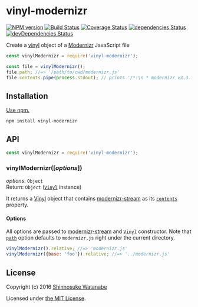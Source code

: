 # vinyl-modernizr

[![NPM version](https://img.shields.io/npm/v/vinyl-modernizr.svg)](https://www.npmjs.com/package/vinyl-modernizr)
[![Build Status](https://travis-ci.org/shinnn/vinyl-modernizr.svg?branch=master)](https://travis-ci.org/shinnn/vinyl-modernizr)
[![Coverage Status](https://img.shields.io/coveralls/shinnn/vinyl-modernizr.svg)](https://coveralls.io/github/shinnn/is-gist-starred?branch=master)
[![dependencies Status](https://david-dm.org/shinnn/vinyl-modernizr/status.svg)](https://david-dm.org/shinnn/vinyl-modernizr)
[![devDependencies Status](https://david-dm.org/shinnn/vinyl-modernizr/dev-status.svg)](https://david-dm.org/shinnn/vinyl-modernizr?type=dev)

Create a [vinyl](https://github.com/gulpjs/vinyl) object of a [Modernizr](https://modernizr.com/) JavaScript file

```javascript
const vinylModernizr = require('vinyl-modernizr');

const file = vinylModernizr();
file.path; //=> '/path/to/cwd/modernizr.js'
file.contents.pipe(process.stdout); // prints '/*!\n * modernizr v3.3.1\n * Build http://modernizr.com/download? ...'
```

## Installation

[Use npm.](https://docs.npmjs.com/cli/install)

```
npm install vinyl-modernizr
```

## API

```javascript
const vinylModernizr = require('vinyl-modernizr');
```

### vinylModernizr([*options*])

*options*: `Object`  
Return: `Object` ([`Vinyl`](https://www.npmjs.com/package/vinyl) instance)

It returns a [Vinyl](https://github.com/gulpjs/vinyl#new-vinyloptions) object that contains [modernizr-stream](https://github.com/shinnn/modernizr-stream) as its [`contents`](https://github.com/gulpjs/vinyl#filecontents) property.

#### Options

All options are passed to [modernizr-stream](https://github.com/shinnn/modernizr-stream#modernizrstreamoptions) and [`Vinyl`](https://github.com/gulpjs/vinyl#options) constructor. Note that [`path`](https://github.com/gulpjs/vinyl#optionspath) option defaults to `modernizr.js` right under the current directory.

```javascript
vinylModernizr().relative; //=> 'modernizr.js'
vinylModernizr({base: 'foo'}).relative; //=> '../modernizr.js'
```

## License

Copyright (c) 2016 [Shinnosuke Watanabe](https://github.com/shinnn)

Licensed under [the MIT License](./LICENSE).
